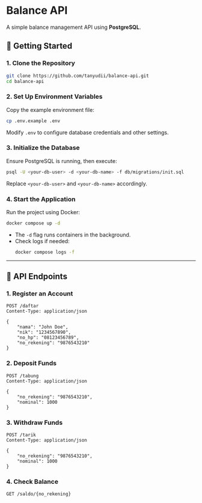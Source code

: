 # **Balance API**

A simple balance management API using **PostgreSQL**.

## **🚀 Getting Started**

### **1. Clone the Repository**
```bash
git clone https://github.com/tanyudii/balance-api.git
cd balance-api
```

### **2. Set Up Environment Variables**
Copy the example environment file:
```bash
cp .env.example .env
```
Modify `.env` to configure database credentials and other settings.

### **3. Initialize the Database**
Ensure PostgreSQL is running, then execute:
```bash
psql -U <your-db-user> -d <your-db-name> -f db/migrations/init.sql
```
Replace `<your-db-user>` and `<your-db-name>` accordingly.

### **4. Start the Application**
Run the project using Docker:
```bash
docker compose up -d
```
- The `-d` flag runs containers in the background.
- Check logs if needed:
  ```bash
  docker compose logs -f
  ```

---

## **📌 API Endpoints**

### **1. Register an Account**
```http
POST /daftar
Content-Type: application/json

{
    "nama": "John Doe",
    "nik": "1234567890",
    "no_hp": "08123456789",
    "no_rekening": "9876543210"
}
```

### **2. Deposit Funds**
```http
POST /tabung
Content-Type: application/json

{
    "no_rekening": "9876543210",
    "nominal": 1000
}
```

### **3. Withdraw Funds**
```http
POST /tarik
Content-Type: application/json

{
    "no_rekening": "9876543210",
    "nominal": 1000
}
```

### **4. Check Balance**
```http
GET /saldo/{no_rekening}
```

